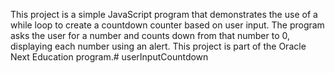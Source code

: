 This project is a simple JavaScript program that demonstrates the use of a while loop to create a countdown counter based on user input. The program asks the user for a number and counts down from that number to 0, displaying each number using an alert. This project is part of the Oracle Next Education program.# userInputCountdown
